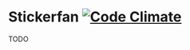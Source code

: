 Stickerfan  [![Code Climate](https://codeclimate.com/github/eugeniovargas/stickerfan.png)](https://codeclimate.com/github/eugeniovargas/stickerfan)
==========
TODO
